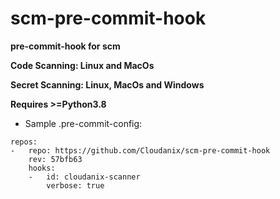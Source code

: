 # scm-pre-commit-hook
**pre-commit-hook for scm**

**Code Scanning: Linux and MacOs**

**Secret Scanning: Linux, MacOs and Windows**

**Requires >=Python3.8**

* Sample .pre-commit-config:

```
repos:
-   repo: https://github.com/Cloudanix/scm-pre-commit-hook
    rev: 57bfb63
    hooks:
    -   id: cloudanix-scanner
        verbose: true
```
